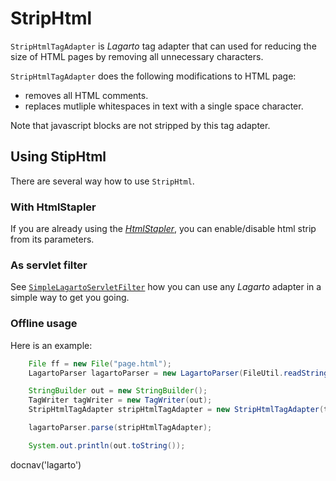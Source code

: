 # StripHtml

`StripHtmlTagAdapter` is *Lagarto* tag adapter that can used for
reducing the size of HTML pages by removing all unnecessary characters.

`StripHtmlTagAdapter` does the following modifications to HTML page:

* removes all HTML comments.
* replaces mutliple whitespaces in text with a single space character.

Note that javascript blocks are not stripped by this tag adapter.

## Using StipHtml

There are several way how to use `StripHtml`.

### With HtmlStapler

If you are already using the
[*HtmlStapler*](/doc/htmlstapler/setup.html), you can enable/disable
html strip from its parameters.

### As servlet filter

See
[`SimpleLagartoServletFilter`](lagarto-parser.html#lagartoservletfilter)
how you can use any *Lagarto* adapter in a simple way to get you going.

### Offline usage

Here is an example:

~~~~~ java
    File ff = new File("page.html");
    LagartoParser lagartoParser = new LagartoParser(FileUtil.readString(ff));

    StringBuilder out = new StringBuilder();
    TagWriter tagWriter = new TagWriter(out);
    StripHtmlTagAdapter stripHtmlTagAdapter = new StripHtmlTagAdapter(tagWriter);

    lagartoParser.parse(stripHtmlTagAdapter);

    System.out.println(out.toString());
~~~~~

<js>docnav('lagarto')</js>
